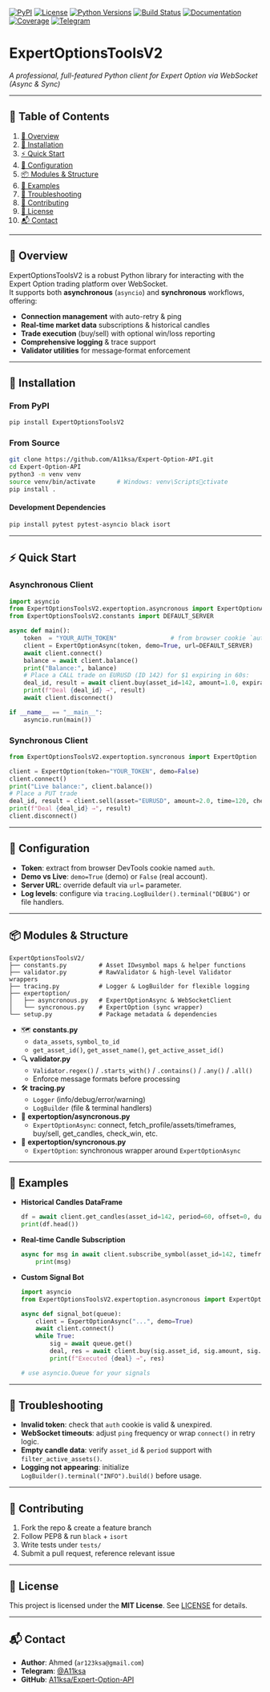 [![PyPI](https://img.shields.io/pypi/v/ExpertOptionsToolsV2?label=PyPI&logo=python)](https://pypi.org/project/ExpertOptionsToolsV2)
[![License](https://img.shields.io/github/license/A11ksa/Expert-Option-API)](https://github.com/A11ksa/Expert-Option-API/blob/main/LICENSE)
[![Python Versions](https://img.shields.io/pypi/pyversions/ExpertOptionsToolsV2)](https://pypi.org/project/ExpertOptionsToolsV2)
[![Build Status](https://img.shields.io/github/actions/workflow/status/A11ksa/Expert-Option-API/ci.yml?branch=main)](https://github.com/A11ksa/Expert-Option-API/actions)
[![Documentation](https://img.shields.io/badge/docs-wiki-blue?logo=github)](https://github.com/A11ksa/Expert-Option-API/wiki)
[![Coverage](https://img.shields.io/codecov/c/github/A11ksa/Expert-Option-API)](https://codecov.io/gh/A11ksa/Expert-Option-API)
[![Telegram](https://img.shields.io/badge/Telegram-@A11ksa-0088cc?logo=telegram)](https://t.me/A11ksa)

# ExpertOptionsToolsV2  
_A professional, full-featured Python client for Expert Option via WebSocket (Async & Sync)_

---

## 📖 Table of Contents

1. [🚀 Overview](#overview)  
2. [💾 Installation](#installation)  
3. [⚡ Quick Start](#quick-start)  
4. [🔧 Configuration](#configuration)  
5. [📦 Modules & Structure](#modules--structure)  
6. [📝 Examples](#examples)  
7. [🐞 Troubleshooting](#troubleshooting)  
8. [🤝 Contributing](#contributing)  
9. [📝 License](#license)  
10. [📬 Contact](#contact)  

---

## 🚀 Overview

ExpertOptionsToolsV2 is a robust Python library for interacting with the Expert Option trading platform over WebSocket.  
It supports both **asynchronous** (`asyncio`) and **synchronous** workflows, offering:

- **Connection management** with auto-retry & ping  
- **Real‑time market data** subscriptions & historical candles  
- **Trade execution** (buy/sell) with optional win/loss reporting  
- **Comprehensive logging** & trace support  
- **Validator utilities** for message‐format enforcement  

---

## 💾 Installation

### From PyPI

```bash
pip install ExpertOptionsToolsV2
```

### From Source

```bash
git clone https://github.com/A11ksa/Expert-Option-API.git
cd Expert-Option-API
python3 -m venv venv
source venv/bin/activate      # Windows: venv\Scriptsctivate
pip install .
```

#### Development Dependencies

```bash
pip install pytest pytest-asyncio black isort
```

---

## ⚡ Quick Start

### Asynchronous Client

```python
import asyncio
from ExpertOptionsToolsV2.expertoption.asyncronous import ExpertOptionAsync
from ExpertOptionsToolsV2.constants import DEFAULT_SERVER

async def main():
    token  = "YOUR_AUTH_TOKEN"               # from browser cookie `auth`
    client = ExpertOptionAsync(token, demo=True, url=DEFAULT_SERVER)
    await client.connect()
    balance = await client.balance()
    print("Balance:", balance)
    # Place a CALL trade on EURUSD (ID 142) for $1 expiring in 60s:
    deal_id, result = await client.buy(asset_id=142, amount=1.0, expiration_time=60, check_win=True)
    print(f"Deal {deal_id} →", result)
    await client.disconnect()

if __name__ == "__main__":
    asyncio.run(main())
```

### Synchronous Client

```python
from ExpertOptionsToolsV2.expertoption.syncronous import ExpertOption

client = ExpertOption(token="YOUR_TOKEN", demo=False)
client.connect()
print("Live balance:", client.balance())
# Place a PUT trade
deal_id, result = client.sell(asset="EURUSD", amount=2.0, time=120, check_win=True)
print(f"Deal {deal_id} →", result)
client.disconnect()
```

---

## 🔧 Configuration

- **Token**: extract from browser DevTools cookie named `auth`.  
- **Demo vs Live**: `demo=True` (demo) or `False` (real account).  
- **Server URL**: override default via `url=` parameter.  
- **Log levels**: configure via `tracing.LogBuilder().terminal("DEBUG")` or file handlers.

---

## 📦 Modules & Structure

```text
ExpertOptionsToolsV2/
├── constants.py         # Asset ID⇄symbol maps & helper functions
├── validator.py         # RawValidator & high‑level Validator wrappers
├── tracing.py           # Logger & LogBuilder for flexible logging
├── expertoption/
│   ├── asyncronous.py   # ExpertOptionAsync & WebSocketClient
│   └── syncronous.py    # ExpertOption (sync wrapper)
└── setup.py             # Package metadata & dependencies
```

- 🗺️ **constants.py**  
  - `data_assets`, `symbol_to_id`  
  - `get_asset_id()`, `get_asset_name()`, `get_active_asset_id()`  
- 🔍 **validator.py**  
  - `Validator.regex()` / `.starts_with()` / `.contains()` / `.any()` / `.all()`  
  - Enforce message formats before processing  
- 🛠️ **tracing.py**  
  - `Logger` (info/debug/error/warning)  
  - `LogBuilder` (file & terminal handlers)  
- 🚀 **expertoption/asyncronous.py**  
  - `ExpertOptionAsync`: connect, fetch_profile/assets/timeframes, buy/sell, get_candles, check_win, etc.  
- 🔄 **expertoption/syncronous.py**  
  - `ExpertOption`: synchronous wrapper around `ExpertOptionAsync`  

---

## 📝 Examples

- **Historical Candles DataFrame**

  ```python
  df = await client.get_candles(asset_id=142, period=60, offset=0, duration=300)
  print(df.head())
  ```

- **Real‑time Candle Subscription**

  ```python
  async for msg in await client.subscribe_symbol(asset_id=142, timeframes=[5]):
      print(msg)
  ```

- **Custom Signal Bot**

  ```python
  import asyncio
  from ExpertOptionsToolsV2.expertoption.asyncronous import ExpertOptionAsync

  async def signal_bot(queue):
      client = ExpertOptionAsync("...", demo=True)
      await client.connect()
      while True:
          sig = await queue.get()
          deal, res = await client.buy(sig.asset_id, sig.amount, sig.duration, check_win=True)
          print(f"Executed {deal} →", res)

  # use asyncio.Queue for your signals
  ```

---

## 🐞 Troubleshooting

- **Invalid token**: check that `auth` cookie is valid & unexpired.  
- **WebSocket timeouts**: adjust `ping` frequency or wrap `connect()` in retry logic.  
- **Empty candle data**: verify `asset_id` & `period` support with `filter_active_assets()`.  
- **Logging not appearing**: initialize `LogBuilder().terminal("INFO").build()` before usage.

---

## 🤝 Contributing

1. Fork the repo & create a feature branch  
2. Follow PEP8 & run `black` + `isort`  
3. Write tests under `tests/`  
4. Submit a pull request, reference relevant issue  

---

## 📝 License

This project is licensed under the **MIT License**. See [LICENSE](LICENSE) for details.

---

## 📬 Contact

- **Author**: Ahmed (`ar123ksa@gmail.com`)  
- **Telegram**: [@A11ksa](https://t.me/A11ksa)  
- **GitHub**: [A11ksa/Expert-Option-API](https://github.com/A11ksa/Expert-Option-API)
